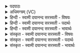 <details><summary>पदपाठः</summary>

हृ॒दे। त्वा॒। मन॑से। त्वा॒। दि॒वे। त्वा॒। सूर्य्या॑य। त्वा॒। ऊ॒र्ध्वः। अ॒ध्व॒रम्। दि॒वि। दे॒वेषु॑। धे॒हि॒। १९।
</details>

<details><summary>अधिमन्त्रम् (VC)</summary>

- ईश्वरो देवता
- आथर्वण ऋषिः
- विराडुष्णिक्
- ऋषभः
</details>

<details><summary>हिन्दी - स्वामी दयानन्द सरस्वती  - विषयः</summary>

फिर उसी विषय को अगले मन्त्र में कहा है ॥
</details>

<details><summary>हिन्दी - स्वामी दयानन्द सरस्वती  - पदार्थः</summary>

पदार्थान्वयभाषाः -  हे जगदीश्वर ! जिस (हृदे) हृदय की चेतनता के लिये (त्वा) आपको (मनसे) विज्ञानवान् अन्तःकरण होने के अर्थ (त्वा) आपको (दिवे) विद्या के प्रकाश वा विद्युत् विद्या की प्राप्ति के लिये (त्वा) आपको (सूर्य्याय) सूर्यादि लोकों के ज्ञानार्थ (त्वा) आपका हम लोग ध्यान करें सो (ऊर्ध्वः) सबके उत्कृष्ट आप (दिवि) उत्तम व्यवहार और (देवेषु) विद्वानों में (अध्वरम्) अहिंसामय यज्ञ का (धेहि) प्रचार कीजिये ॥१९ ॥
</details>

<details><summary>हिन्दी - स्वामी दयानन्द सरस्वती  - भावार्थः</summary>

भावार्थभाषाः -  जो मनुष्य सत्यभाव से आत्मा और अन्तःकरण की शुद्धि के लिये और सृष्टिविद्या के अर्थ ईश्वर की उपासना करते हैं, उनका वह कृपालु ईश्वर विद्या और धर्म के दान से सब दुःखों से उद्धार करता है ॥१९ ॥
</details>

<details><summary>संस्कृत - स्वामी दयानन्द सरस्वती  - विषयः</summary>

पुनस्तमेव विषयमाह ॥
</details>

<details><summary>संस्कृत - स्वामी दयानन्द सरस्वती  - पदार्थः</summary>

पदार्थान्वयभाषाः -  हे जगदीश्वर ! यं हृदे त्वा मनसे त्वा दिवे त्वा सूर्य्याय त्वा ध्यायेम, स ऊर्ध्वस्त्वं दिवि देवेषु चाध्वरं धेहि ॥१९ ॥
</details>

<details><summary>संस्कृत - स्वामी दयानन्द सरस्वती  - भावार्थः</summary>

भावार्थभाषाः -  ये मनुष्याः सत्यभावेनात्मान्तःकरणशुद्धये सृष्टिविद्यायै चेश्वरमुपासते, तान् स कृपालुरीश्वरो विद्याधर्मदानेन सर्वेभ्यो दुःखेभ्य उद्धरति ॥१९ ॥
</details>